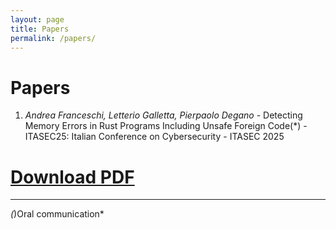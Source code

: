 ```yaml
---
layout: page
title: Papers
permalink: /papers/
---
```


# Papers

1. *Andrea Franceschi, Letterio Galletta, Pierpaolo Degano* - Detecting Memory Errors in Rust Programs Including Unsafe Foreign Code(*) - ITASEC25: Italian Conference on Cybersecurity - ITASEC 2025  
#   [Download PDF](assets/papers/ITASEC2025_Multi_Language_Analysis.pdf)

---
*(*)Oral communication*